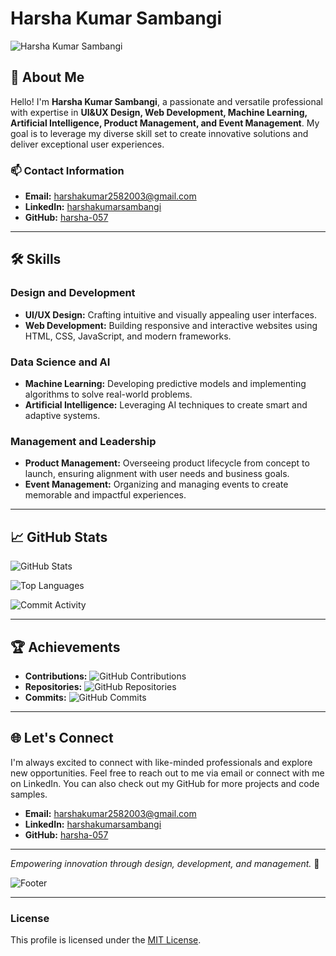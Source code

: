 # Harsha Kumar Sambangi

![Harsha Kumar Sambangi](https://avatars.githubusercontent.com/u/harsha-057)

## 🌟 About Me

Hello! I'm **Harsha Kumar Sambangi**, a passionate and versatile professional with expertise in **UI&UX Design, Web Development, Machine Learning, Artificial Intelligence, Product Management, and Event Management**. My goal is to leverage my diverse skill set to create innovative solutions and deliver exceptional user experiences.

### 📫 Contact Information

- **Email:** [harshakumar2582003@gmail.com](mailto:harshakumar2582003@gmail.com)
- **LinkedIn:** [harshakumarsambangi](https://www.linkedin.com/in/harshakumarsambangi)
- **GitHub:** [harsha-057](https://github.com/harsha-057)

---

## 🛠 Skills

### **Design and Development**

- **UI/UX Design:** Crafting intuitive and visually appealing user interfaces.
- **Web Development:** Building responsive and interactive websites using HTML, CSS, JavaScript, and modern frameworks.

### **Data Science and AI**

- **Machine Learning:** Developing predictive models and implementing algorithms to solve real-world problems.
- **Artificial Intelligence:** Leveraging AI techniques to create smart and adaptive systems.

### **Management and Leadership**

- **Product Management:** Overseeing product lifecycle from concept to launch, ensuring alignment with user needs and business goals.
- **Event Management:** Organizing and managing events to create memorable and impactful experiences.

---

## 📈 GitHub Stats

![GitHub Stats](https://github-readme-stats.vercel.app/api?username=harsha-057&show_icons=true&theme=radical)

![Top Languages](https://github-readme-stats.vercel.app/api/top-langs/?username=harsha-057&layout=compact&theme=radical)

![Commit Activity](https://github-readme-streak-stats.herokuapp.com/?user=harsha-057&theme=radical)

---

## 🏆 Achievements

- **Contributions:** ![GitHub Contributions](https://komarev.com/ghpvc/?username=harsha-057&color=brightgreen)
- **Repositories:** ![GitHub Repositories](https://badges.pufler.dev/repos/harsha-057)
- **Commits:** ![GitHub Commits](https://badges.pufler.dev/commits/monthly/harsha-057)

---

## 🌐 Let's Connect

I'm always excited to connect with like-minded professionals and explore new opportunities. Feel free to reach out to me via email or connect with me on LinkedIn. You can also check out my GitHub for more projects and code samples.

- **Email:** [harshakumar2582003@gmail.com](mailto:harshakumar2582003@gmail.com)
- **LinkedIn:** [harshakumarsambangi](https://www.linkedin.com/in/harshakumarsambangi)
- **GitHub:** [harsha-057](https://github.com/harsha-057)

---

*Empowering innovation through design, development, and management.* 🚀

![Footer](https://img.shields.io/badge/Empowering_Innovation-Through_Design_Development_Management-blueviolet?style=for-the-badge)

---

### License

This profile is licensed under the [MIT License](https://opensource.org/licenses/MIT).
